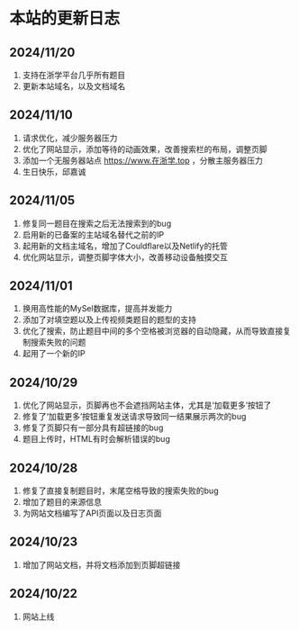 # 本站的更新日志

## 2024/11/20
1. 支持在浙学平台几乎所有题目
2. 更新本站域名，以及文档域名


## 2024/11/10
1. 请求优化，减少服务器压力
2. 优化了网站显示，添加等待的动画效果，改善搜索栏的布局，调整页脚
3. 添加一个无服务器站点 https://www.在浙学.top ，分散主服务器压力
4. 生日快乐，邱嘉诚


## 2024/11/05
1. 修复同一题目在搜索之后无法搜索到的bug
2. 启用新的已备案的主站域名替代之前的IP
3. 起用新的文档主域名，增加了Couldflare以及Netlify的托管
4. 优化网站显示，调整页脚字体大小，改善移动设备触摸交互

## 2024/11/01
1. 换用高性能的MySel数据库，提高并发能力
2. 添加了对填空题以及上传视频类题目的题型的支持
3. 优化了搜索，防止题目中间的多个空格被浏览器的自动隐藏，从而导致直接复制搜索失败的问题
4. 起用了一个新的IP

## 2024/10/29

1. 优化了网站显示，页脚再也不会遮挡网站主体，尤其是‘加载更多’按钮了
2. 修复了‘加载更多’按钮重复发送请求导致同一结果展示两次的bug
3. 修复了页脚只有一部分具有超链接的bug
4. 题目上传时，HTML有时会解析错误的bug

## 2024/10/28

1. 修复了直接复制题目时，末尾空格导致的搜索失败的bug
2. 增加了题目的来源信息
3. 为网站文档编写了API页面以及日志页面

## 2024/10/23

1. 增加了网站文档，并将文档添加到页脚超链接

## 2024/10/22

1. 网站上线